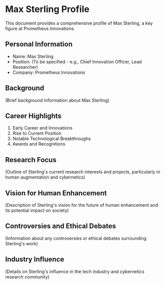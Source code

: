 # Max Sterling Profile

This document provides a comprehensive profile of Max Sterling, a key figure at Prometheus Innovations.

## Personal Information

- Name: Max Sterling
- Position: (To be specified - e.g., Chief Innovation Officer, Lead Researcher)
- Company: Prometheus Innovations

## Background

(Brief background information about Max Sterling)

## Career Highlights

1. Early Career and Innovations
2. Rise to Current Position
3. Notable Technological Breakthroughs
4. Awards and Recognitions

## Research Focus

(Outline of Sterling's current research interests and projects, particularly in human augmentation and cybernetics)

## Vision for Human Enhancement

(Description of Sterling's vision for the future of human enhancement and its potential impact on society)

## Controversies and Ethical Debates

(Information about any controversies or ethical debates surrounding Sterling's work)

## Industry Influence

(Details on Sterling's influence in the tech industry and cybernetics research community)